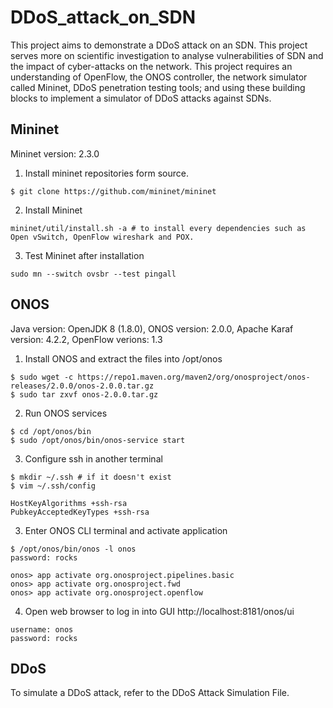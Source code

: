# DDoS_attack_on_SDN
This project aims to demonstrate a DDoS attack on an SDN. This project serves more on scientific investigation to analyse vulnerabilities of SDN and the impact of cyber-attacks on the network.
This project requires an understanding of OpenFlow, the ONOS controller, the network simulator called Mininet, DDoS penetration testing tools; and using these building blocks to implement a simulator of DDoS attacks against SDNs. 

## Mininet
Mininet version: 2.3.0

1. Install mininet repositories form source.
```
$ git clone https://github.com/mininet/mininet
```
2. Install Mininet
```
mininet/util/install.sh -a # to install every dependencies such as Open vSwitch, OpenFlow wireshark and POX.
```
3. Test Mininet after installation
```
sudo mn --switch ovsbr --test pingall
```



## ONOS
Java version: OpenJDK 8 (1.8.0),
ONOS version: 2.0.0, Apache Karaf version: 4.2.2, OpenFlow verions: 1.3
1. Install ONOS and extract the files into /opt/onos
```
$ sudo wget -c https://repo1.maven.org/maven2/org/onosproject/onos-releases/2.0.0/onos-2.0.0.tar.gz
$ sudo tar zxvf onos-2.0.0.tar.gz
```
2. Run ONOS services
```
$ cd /opt/onos/bin
$ sudo /opt/onos/bin/onos-service start
```
3. Configure ssh in another terminal
```
$ mkdir ~/.ssh # if it doesn't exist
$ vim ~/.ssh/config
```
```
HostKeyAlgorithms +ssh-rsa
PubkeyAcceptedKeyTypes +ssh-rsa
```
3. Enter ONOS CLI terminal and activate application
```
$ /opt/onos/bin/onos -l onos
password: rocks

onos> app activate org.onosproject.pipelines.basic
onos> app activate org.onosproject.fwd
onos> app activate org.onosproject.openflow
```

4. Open web browser to log in into GUI
http://localhost:8181/onos/ui
```
username: onos 
password: rocks
```


## DDoS
To simulate a DDoS attack, refer to the DDoS Attack Simulation File.

